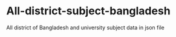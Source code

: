 # All-district-subject-bangladesh
All district of Bangladesh and university subject data in json file
